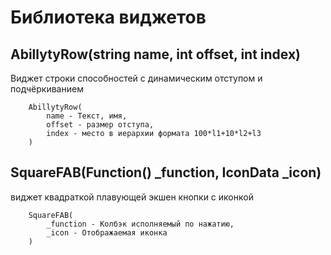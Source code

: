 # Библиотека виджетов

## AbillytyRow(string name, int offset, int index)
Виджет строки способностей с динамическим отступом и подчёркиванием

```
    AbillytyRow(
        name - Текст, имя, 
        offset - размер отступа, 
        index - место в иерархии формата 100*l1+10*l2+l3
    )
```

## SquareFAB(Function() _function, IconData _icon)
виджет квадраткой плавующей экшен кнопки с иконкой

```
    SquareFAB(
        _function - Колбэк исполняемый по нажатию, 
        _icon - Отображаемая иконка
    )
```
